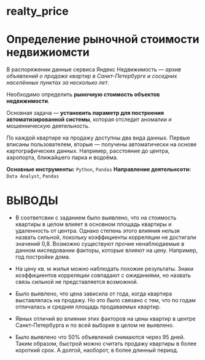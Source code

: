 # realty_price
# Определение рыночной стоимости недвижиомсти
В распоряжении данные сервиса Яндекс Недвижимость — *архив объявлений о продаже квартир в Санкт-Петербурге и соседних населённых пунктах за несколько лет*. 

Необходимо определить **рыночную стоимость объектов недвижимости**. 

Основная задача — **установить параметр для построения автоматизированной системы**, которая отследит аномалии и мошенническую деятельность.

По каждой квартире на продажу доступны два вида данных. Первые вписаны пользователем, вторые — получены автоматически на основе картографических данных. Например, расстояние до центра, аэропорта, ближайшего парка и водоёма.

**Основные инструменты:** `Python`, `Pandas`
**Направление деятельнсоти:** `Data Analyst`, `Pandas`

# ВЫВОДЫ

* В соответсвии с заданием было выявлено, что на стоимость квартиры в целом влияет в основном площадь квартиры и удаленность от центра. Однако степень этого влияния нельзя назвать сильной, покольку коэффициенты корреляции не достигали значений 0,8. Возможно существуют прочие ненаблюдаемые в данном ииследовании факторы, которые влияют на цену. Например, год постройки дома.

* На цену кв. м жилья можно наблюдать похожие результаты. Знаки коэффициентов корреляции совпадают с ожиданиями, но назвать связь сильной не представляется возможной.

* Было выявлено, что цена зависила от года, когда квартира выставлялась на продажу. Но это было связано с тем, что по годам отличалась и средняя площадь продаваемых квартир.

* Явных отличий во влиянии этих факторов на цены квартир в центре Санкт-Петербурга и по всей выборке в целом не выявлено.

* Было выявлено что 50% объявлений снимаются через 95 дней. Таким образом, быстрой можно считать продажу квартиры в более короткий срок. А долгой, наоборот, в более длинный период.
